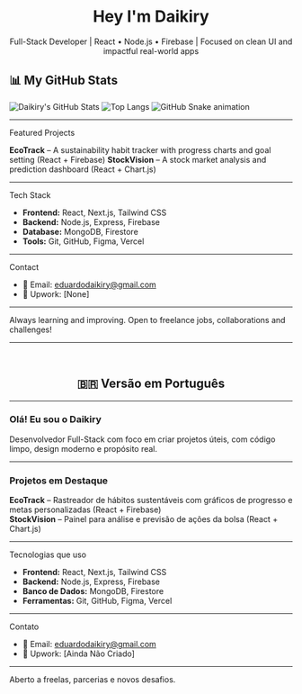 <h1 align="center">Hey I'm Daikiry</h1>
<p align="center"> Full-Stack Developer | React • Node.js • Firebase | Focused on clean UI and impactful real-world apps</p>

## 📊 My GitHub Stats

![Daikiry's GitHub Stats](https://github-readme-stats.vercel.app/api?username=Daikiry&show_icons=true&theme=radical&rank_icon=github)
![Top Langs](https://github-readme-stats.vercel.app/api/top-langs/?username=Daikiry&layout=compact&theme=radical)
![GitHub Snake animation](https://github.com/Daikiry/Daikiry/blob/output/github-contribution-grid-snake.svg)


---

Featured Projects

**EcoTrack** – A sustainability habit tracker with progress charts and goal setting (React + Firebase)
**StockVision** – A stock market analysis and prediction dashboard (React + Chart.js)

------------------------------------------------------------------------------------------------------------

Tech Stack

- **Frontend:** React, Next.js, Tailwind CSS  
- **Backend:** Node.js, Express, Firebase  
- **Database:** MongoDB, Firestore  
- **Tools:** Git, GitHub, Figma, Vercel  

------------------------------------------------------------------------------------------------------------

Contact

- 📧 Email: eduardodaikiry@gmail.com
- 💼 Upwork: [None]  

------------------------------------------------------------------------------------------------------------

 Always learning and improving. Open to freelance jobs, collaborations and challenges!

------------------------------------------------------------------------------------------------------------

<br>

<h2 align="center">🇧🇷 Versão em Português</h2>

------------------------------------------------------------------------------------------------------------

### Olá! Eu sou o Daikiry

Desenvolvedor Full-Stack com foco em criar projetos úteis, com código limpo, design moderno e propósito real.

------------------------------------------------------------------------------------------------------------

###  Projetos em Destaque

 **EcoTrack** – Rastreador de hábitos sustentáveis com gráficos de progresso e metas personalizadas (React + Firebase)  
 **StockVision** – Painel para análise e previsão de ações da bolsa (React + Chart.js)

------------------------------------------------------------------------------------------------------------

Tecnologias que uso

- **Frontend:** React, Next.js, Tailwind CSS  
- **Backend:** Node.js, Express, Firebase  
- **Banco de Dados:** MongoDB, Firestore  
- **Ferramentas:** Git, GitHub, Figma, Vercel  

------------------------------------------------------------------------------------------------------------

 Contato

- 📧 Email: eduardodaikiry@gmail.com 
- 💼 Upwork: [Ainda Não Criado]

------------------------------------------------------------------------------------------------------------

Aberto a freelas, parcerias e novos desafios.


